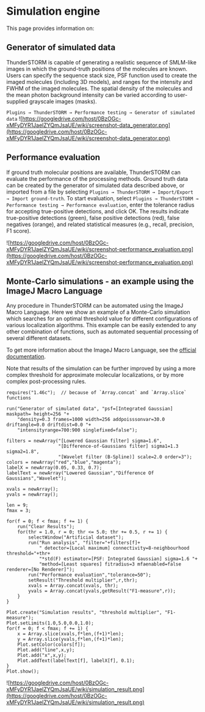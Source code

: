 # Simulation engine #

This page provides information on:


## Generator of simulated data ##
ThunderSTORM is capable of generating a realistic sequence of SMLM-like images in which the ground-truth positions of the molecules are known. Users can specify the sequence stack size, PSF function used to create the imaged molecules (including 3D models), and ranges for the intensity and FWHM of the imaged molecules. The spatial density of the molecules and the mean photon background intensity can be varied according to user-supplied grayscale images (masks).

`Plugins → ThunderSTORM → Performance testing → Generator of simulated data`
![https://googledrive.com/host/0BzOGc-xMFyDYR1JaelZYQmJsaUE/wiki/screenshot-data_generator.png](https://googledrive.com/host/0BzOGc-xMFyDYR1JaelZYQmJsaUE/wiki/screenshot-data_generator.png)


## Performance evaluation ##
If ground truth molecular positions are available, ThunderSTORM can evaluate the performance of the processing methods. Ground truth data can be created by the generator of simulated data described above, or imported from a file by selecting `Plugins → ThunderSTORM → Import/Export → Import ground-truth`. To start evaluation, select `Plugins → ThunderSTORM → Performance testing → Performance evaluation`, enter the tolerance radius for accepting true-positive detections, and click OK. The results indicate true-positive detections (green), false positive detections (red), false negatives (orange), and related statistical measures (e.g., recall, precision, F1 score).

![https://googledrive.com/host/0BzOGc-xMFyDYR1JaelZYQmJsaUE/wiki/screenshot-performance_evaluation.png](https://googledrive.com/host/0BzOGc-xMFyDYR1JaelZYQmJsaUE/wiki/screenshot-performance_evaluation.png)


## Monte-Carlo simulations - an example using the ImageJ Macro Language ##
Any procedure in ThunderSTORM can be automated using the ImageJ Macro Language. Here we show an example of a Monte-Carlo simulation which searches for an optimal threshold value for different configurations of various localization algorithms. This example can be easily extended to any other combination of functions, such as automated sequential processing of several different datasets.

To get more information about the ImageJ Macro Language, see the [official documentation](http://rsb.info.nih.gov/ij/developer/macro/macros.html).

Note that results of the simulation can be further improved by using a more complex threshold for approximate molecular localizations, or by more complex post-processing rules.

```
requires("1.46c");	// because of `Array.concat` and `Array.slice` functions

run("Generator of simulated data", "psf=[Integrated Gaussian] maskpath= height=256 "+
    "density=0.3 frames=1000 width=256 addpoisssonvar=30.0 driftangle=0.0 driftdist=0.0 "+
    "intensityrange=700:900 singlefixed=false");

filters = newArray("[Lowered Gaussian filter] sigma=1.6",
                   "[Difference-of-Gaussians filter] sigma1=1.3 sigma2=1.8",
                   "[Wavelet filter (B-Spline)] scale=2.0 order=3");
colors = newArray("red","blue","magenta");
labelX = newArray(0.05, 0.33, 0.7);
labelText = newArray("Lowered Gaussian","Difference Of Gaussians","Wavelet");

xvals = newArray();
yvals = newArray();

len = 9;
fmax = 3;

for(f = 0; f < fmax; f += 1) {
    run("Clear Results");
    for(thr = 1.0, r = 0; thr <= 5.0; thr += 0.5, r += 1) {
        selectWindow("Artificial dataset");
        run("Run analysis", "filter="+filters[f]+
            " detector=[Local maximum] connectivity=8-neighbourhood threshold="+thr+
            "*std(F) estimator=[PSF: Integrated Gaussian] sigma=1.6 "+
            "method=[Least squares] fitradius=3 mfaenabled=false renderer=[No Renderer]");
        run("Performance evaluation","tolerance=50");
        setResult("Threshold multiplier",r,thr);
        xvals = Array.concat(xvals, thr);
        yvals = Array.concat(yvals,getResult("F1-measure",r));
    }
}

Plot.create("Simulation results", "threshold multiplier", "F1-measure");
Plot.setLimits(1.0,5.0,0.0,1.0);
for(f = 0; f < fmax; f += 1) {
    x = Array.slice(xvals,f*len,(f+1)*len);
    y = Array.slice(yvals,f*len,(f+1)*len);
    Plot.setColor(colors[f]);
    Plot.add("line",x,y);
    Plot.add("x",x,y);
    Plot.addText(labelText[f], labelX[f], 0.1);
}
Plot.show();
```
![https://googledrive.com/host/0BzOGc-xMFyDYR1JaelZYQmJsaUE/wiki/simulation_result.png](https://googledrive.com/host/0BzOGc-xMFyDYR1JaelZYQmJsaUE/wiki/simulation_result.png)